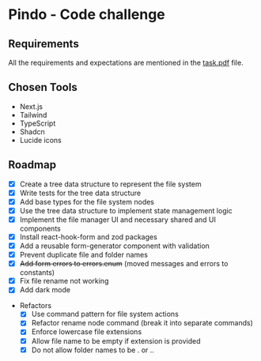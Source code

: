 # Pindo - Code challenge

## Requirements

All the requirements and expectations are mentioned in the [task.pdf](./task.pdf) file.

## Chosen Tools

- Next.js
- Tailwind
- TypeScript
- Shadcn
- Lucide icons

## Roadmap

- [x] Create a tree data structure to represent the file system
- [x] Write tests for the tree data structure
- [x] Add base types for the file system nodes
- [x] Use the tree data structure to implement state management logic
- [x] Implement the file manager UI and necessary shared and UI components
- [x] Install react-hook-form and zod packages
- [x] Add a reusable form-generator component with validation
- [x] Prevent duplicate file and folder names
- [x] ~~Add form errors to errors.enum~~ (moved messages and errors to constants)
- [x] Fix file rename not working
- [x] Add dark mode
- Refactors
  - [x] Use command pattern for file system actions
  - [x] Refactor rename node command (break it into separate commands)
  - [x] Enforce lowercase file extensions
  - [x] Allow file name to be empty if extension is provided
  - [x] Do not allow folder names to be . or .. 
